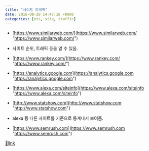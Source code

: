 ```yaml
---
title: "사이트 트래픽"
date: 2018-08-20 14:47:18 +0900
categories: [etc, site, traffic]
---
```


- [https://www.similarweb.com/](https://www.similarweb.com/ "https://www.similarweb.com/")
- 사이트 순위, 트래픽 등을 알 수 있음.

- [https://www.rankey.com/](https://www.rankey.com/ "https://www.rankey.com/")
- [https://analytics.google.com](https://analytics.google.com "https://analytics.google.com")
- [https://www.alexa.com/siteinfo](https://www.alexa.com/siteinfo "https://www.alexa.com/siteinfo")
- [http://www.statshow.com](http://www.statshow.com "http://www.statshow.com")
- alexa 등 다른 사이트를 기준으로 통계내서 보여줌.

- [https://www.semrush.com](https://www.semrush.com "https://www.semrush.com")




[🔗link](http://www.mins01.com/mh/tech/read/1188)